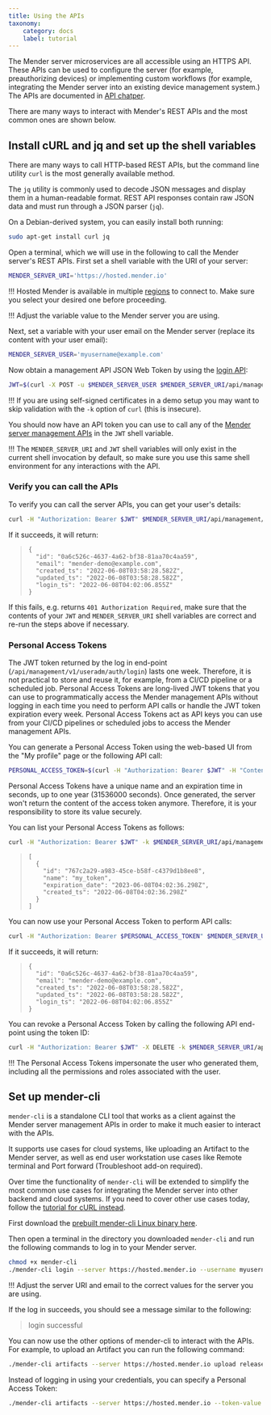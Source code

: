 ```yaml
---
title: Using the APIs
taxonomy:
    category: docs
    label: tutorial
---
```


The Mender server microservices are all accessible using an HTTPS API. These APIs can be used to configure the server (for example, preauthorizing devices) or implementing custom workflows (for example, integrating the Mender server into an existing device management system.) The APIs are documented in [API chatper](../../200.Server-side-API).

There are many ways to interact with Mender's REST APIs and the most common ones are shown below.

## Install cURL and jq and set up the shell variables

There are many ways to call HTTP-based REST APIs, but the command line utility `curl` is the most generally available method.

The `jq` utility is commonly used to decode JSON messages and display them in a human-readable format. REST API responses contain raw JSON data and must run through a JSON parser (`jq`).

On a Debian-derived system, you can easily install both running:

```bash
sudo apt-get install curl jq
```

Open a terminal, which we will use in the following to call the Mender server's REST APIs. First set a shell variable with the URI of your server:
```bash
MENDER_SERVER_URI='https://hosted.mender.io'
```

!!! Hosted Mender is available in multiple [regions](/10.General/00.Hosted%20Mender%20regions/docs.md) to connect to. Make sure you select your desired one before proceeding.

!!! Adjust the variable value to the Mender server you are using.

Next, set a variable with your user email on the Mender server (replace its content with your user email):

```bash
MENDER_SERVER_USER='myusername@example.com'
```

Now obtain a management API JSON Web Token by using the [login API](../../200.Server-side-API/?target=_blank#management-api-user-administration-and-authentication-login):

```bash
JWT=$(curl -X POST -u $MENDER_SERVER_USER $MENDER_SERVER_URI/api/management/v1/useradm/auth/login)
```

!!! If you are using self-signed certificates in a demo setup you may want to skip validation with the `-k` option of `curl` (this is insecure).

You should now have an API token you can use to call any of the [Mender server management APIs](../../200.Server-side-API/?target=_blank#management-apis) in the `JWT` shell variable.

!!! The `MENDER_SERVER_URI` and `JWT` shell variables will only exist in the current shell invocation by default, so make sure you use this same shell environment for any interactions with the API.


### Verify you can call the APIs

To verify you can call the server APIs, you can get your user's details:

```bash
curl -H "Authorization: Bearer $JWT" $MENDER_SERVER_URI/api/management/v1/useradm/users/me | jq '.'
```

If it succeeds, it will return:

> ```
> {
>   "id": "0a6c526c-4637-4a62-bf38-81aa70c4aa59",
>   "email": "mender-demo@example.com",
>   "created_ts": "2022-06-08T03:58:28.582Z",
>   "updated_ts": "2022-06-08T03:58:28.582Z",
>   "login_ts": "2022-06-08T04:02:06.855Z"
> }
> ```

If this fails, e.g. returns `401 Authorization Required`, make sure that the contents of your `JWT` and `MENDER_SERVER_URI` shell variables are correct and re-run the steps above if necessary.


### Personal Access Tokens

The JWT token returned by the log in end-point (`/api/management/v1/useradm/auth/login`) lasts one week. Therefore, it is not practical to store and reuse it, for example, from a CI/CD pipeline or a scheduled job. Personal Access Tokens are long-lived JWT tokens that you can use to programmatically access the Mender management APIs without logging in each time you need to perform API calls or handle the JWT token expiration every week. Personal Access Tokens act as API keys you can use from your CI/CD pipelines or scheduled jobs to access the Mender management APIs.

You can generate a Personal Access Token using the web-based UI from the "My profile" page or the following API call:

```bash
PERSONAL_ACCESS_TOKEN=$(curl -H "Authorization: Bearer $JWT" -H "Content-Type: application/json" -X POST $MENDER_SERVER_URI/api/management/v1/useradm/settings/tokens -d '{"name": "my_token", "expires_in": 31536000}')
```

Personal Access Tokens have a unique name and an expiration time in seconds, up to one year (31536000 seconds). Once generated, the server won't return the content of the access token anymore. Therefore, it is your responsibility to store its value securely.

You can list your Personal Access Tokens as follows:

```bash
curl -H "Authorization: Bearer $JWT" -k $MENDER_SERVER_URI/api/management/v1/useradm/settings/tokens | jq '.'
```
> ```
> [
>   {
>     "id": "767c2a29-a983-45ce-b58f-c4379d1b8ee8",
>     "name": "my_token",
>     "expiration_date": "2023-06-08T04:02:36.298Z",
>     "created_ts": "2022-06-08T04:02:36.298Z"
>   }
> ]
> ```

You can now use your Personal Access Token to perform API calls:

```bash
curl -H "Authorization: Bearer $PERSONAL_ACCESS_TOKEN" $MENDER_SERVER_URI/api/management/v1/useradm/users/me | jq '.'
```

If it succeeds, it will return:

> ```
> {
>   "id": "0a6c526c-4637-4a62-bf38-81aa70c4aa59",
>   "email": "mender-demo@example.com",
>   "created_ts": "2022-06-08T03:58:28.582Z",
>   "updated_ts": "2022-06-08T03:58:28.582Z",
>   "login_ts": "2022-06-08T04:02:06.855Z"
> }
> ```

You can revoke a Personal Access Token by calling the following API end-point using the token ID:

```bash
curl -H "Authorization: Bearer $JWT" -X DELETE -k $MENDER_SERVER_URI/api/management/v1/useradm/settings/tokens/0a6c526c-4637-4a62-bf38-81aa70c4aa59
```

!!! The Personal Access Tokens impersonate the user who generated them, including all the permissions and roles associated with the user.


## Set up mender-cli

`mender-cli` is a standalone CLI tool that works as a client against the Mender server management APIs in order to make it much easier to interact with the APIs.

It supports use cases for cloud systems, like uploading an Artifact to the Mender server, as well as end user workstation use cases like Remote terminal and Port forward (Troubleshoot add-on required).

Over time the functionality of `mender-cli` will be extended to simplify the most common use cases for integrating the Mender server into other backend and cloud systems. If you need to cover other use cases today, follow the [tutorial for cURL instead](#install-curl-and-jq-and-set-up-the-shell-variables).

First download the [prebuilt mender-cli Linux binary here][x.x.x_mender-cli].

Then open a terminal in the directory you downloaded `mender-cli` and run the following commands to log in to your Mender server.

```bash
chmod +x mender-cli
./mender-cli login --server https://hosted.mender.io --username myusername@example.com
```

!!! Adjust the server URI and email to the correct values for the server you are using.

If the log in succeeds, you should see a message similar to the following:

> login successful


You can now use the other options of mender-cli to interact with the APIs.
For example, to upload an Artifact you can run the following command:

```bash
./mender-cli artifacts --server https://hosted.mender.io upload release_1.mender
```

Instead of logging in using your credentials, you can specify a Personal Access Token:

```bash
./mender-cli artifacts --server https://hosted.mender.io --token-value $PERSONAL_ACCESS_TOKEN upload release_1.mender
```

<!--AUTOVERSION: "mender-cli/%/"/mender-cli -->
[x.x.x_mender-cli]: https://downloads.mender.io/mender-cli/master/linux/mender-cli

